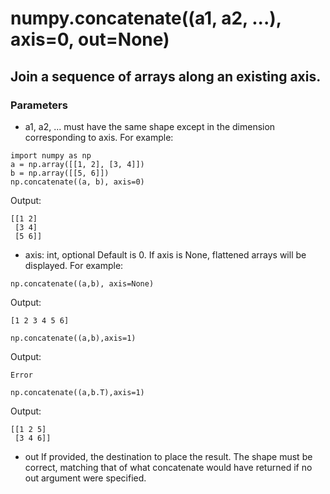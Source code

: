# numpy.concatenate((a1, a2, ...), axis=0, out=None)
## Join a sequence of arrays along an existing axis.
### Parameters

- a1, a2, ... must have the same shape except in the dimension corresponding to axis. For example:

```
import numpy as np
a = np.array([[1, 2], [3, 4]])
b = np.array([[5, 6]])
np.concatenate((a, b), axis=0)
```
Output:
```
[[1 2]
 [3 4]
 [5 6]]
```

- axis: int, optional
Default is 0. If axis is None, flattened arrays will be displayed. For example:
```
np.concatenate((a,b), axis=None)
```
Output:
```
[1 2 3 4 5 6]
```
```
np.concatenate((a,b),axis=1)
```
Output:
```
Error
```
```
np.concatenate((a,b.T),axis=1)
```
Output:
```
[[1 2 5]
 [3 4 6]]
```

- out
If provided, the destination to place the result. The shape must be correct, matching that of what concatenate would have returned if no out argument were specified.


